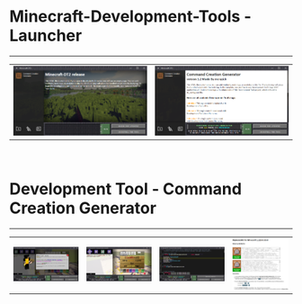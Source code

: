 # Minecraft-Development-Tools - Launcher
<hr>
<table>
  <tr>
    <td><img src="https://github.com/gubrus50/Minecraft-Development-Tools/blob/master/showcase/mdt_0.png"/></td>
    <td><img src="https://github.com/gubrus50/Minecraft-Development-Tools/blob/master/showcase/mdt_1.png"/></td>
  </tr>
</table>

<br>

# Development Tool - Command Creation Generator
<hr>
<table>
  <tr>
    <td><img src="https://github.com/gubrus50/Minecraft-Development-Tools/blob/master/showcase/ccg_0.png"/></td>
    <td><img src="https://github.com/gubrus50/Minecraft-Development-Tools/blob/master/showcase/ccg_1.png"/></td>
    <td><img src="https://github.com/gubrus50/Minecraft-Development-Tools/blob/master/showcase/ccg_2.png"/></td>
    <td><img src="https://github.com/gubrus50/Minecraft-Development-Tools/blob/master/showcase/ccg_3.png"/></td>
  </tr>
</table>
